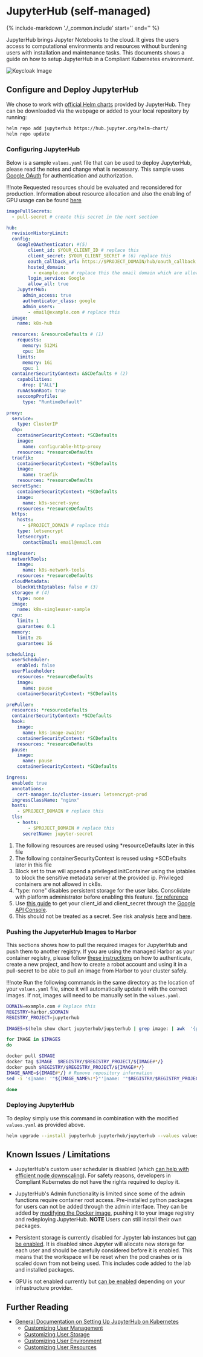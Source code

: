 JupyterHub (self-managed)
===========

{%
   include-markdown './_common.include'
   start='<!--disclaimer-start-->'
   end='<!--disclaimer-end-->'
%}

JupyterHub brings Jupyter Notebooks to the cloud. It gives the users access to computational environments and resources without burdening users with installation and maintenance tasks. This documents shows a guide on how to setup JupyterHub in a Compliant Kubernetes environment.

![Keycloak Image](img/jupyter.gif)



## Configure and Deploy JupyterHub
We chose to work with [official Helm charts](https://hub.jupyter.org/helm-chart/) provided by JupyterHub. They can be downloaded via the webpage or added to your local repository by running:
```sh
helm repo add jupyterhub https://hub.jupyter.org/helm-chart/
helm repo update
```

### Configuring JupyterHub

Below is a sample `values.yaml` file that can be used to deploy JupyterHub, please read the notes and change what is necessary. This sample uses [Google OAuth](https://z2jh.jupyter.org/en/stable/administrator/authentication.html#google) for authentication and authorization.

!!!note
    Requested resources should be evaluated and reconsidered for production. Information about resource allocation and also the enabling of GPU usage can be found [here](https://z2jh.jupyter.org/en/stable/jupyterhub/customizing/user-resources.html#customizing-user-resources)
```yaml
imagePullSecrets:
  - pull-secret # create this secret in the next section

hub:
  revisionHistoryLimit:
  config:
    GoogleOAuthenticator: #(5)
        client_id: $YOUR_CLIENT_ID # replace this
        client_secret: $YOUR_CLIENT_SECRET # (6) replace this
        oauth_callback_url: https://$PROJECT_DOMAIN/hub/oauth_callback # replace this
        hosted_domain:
          - example.com # replace this the email domain which are allowed to log in to JupyterHub
        login_service: Google
        allow_all: true
    JupyterHub:
      admin_access: true
      authenticator_class: google
      admin_users:
        - email@example.com # replace this
  image:
    name: k8s-hub

  resources: &resourceDefaults # (1)
    requests:
      memory: 512Mi
      cpu: 10m
    limits:
      memory: 1Gi
      cpu: 1
  containerSecurityContext: &SCDefaults # (2)
    capabilities:
      drop: ["ALL"]
    runAsNonRoot: true
    seccompProfile:
      type: "RuntimeDefault"

proxy:
  service:
    type: ClusterIP
  chp:
    containerSecurityContext: *SCDefaults
    image:
      name: configurable-http-proxy
    resources: *resourceDefaults
  traefik:
    containerSecurityContext: *SCDefaults
    image:
      name: traefik
    resources: *resourceDefaults
  secretSync:
    containerSecurityContext: *SCDefaults
    image:
      name: k8s-secret-sync
    resources: *resourceDefaults
  https:
    hosts:
      - $PROJECT_DOMAIN # replace this
    type: letsencrypt
    letsencrypt:
      contactEmail: email@email.com

singleuser:
  networkTools:
    image:
      name: k8s-network-tools
    resources: *resourceDefaults
  cloudMetadata:
    blockWithIptables: false # (3)
  storage: # (4)
    type: none
  image:
    name: k8s-singleuser-sample
  cpu:
    limit: 1
    guarantee: 0.1
  memory:
    limit: 2G
    guarantee: 1G

scheduling:
  userScheduler:
    enabled: false
  userPlaceholder:
    resources: *resourceDefaults
    image:
      name: pause
    containerSecurityContext: *SCDefaults

prePuller:
  resources: *resourceDefaults
  containerSecurityContext: *SCDefaults
  hook:
    image:
      name: k8s-image-awaiter
    containerSecurityContext: *SCDefaults
    resources: *resourceDefaults
  pause:
    image:
      name: pause
    containerSecurityContext: *SCDefaults

ingress:
  enabled: true
  annotations:
    cert-manager.io/cluster-issuer: letsencrypt-prod
  ingressClassName: "nginx"
  hosts:
    - $PROJECT_DOMAIN # replace this
  tls:
    - hosts:
        - $PROJECT_DOMAIN # replace this
      secretName: jupyter-secret
```

1. The following resources are reused using *resourceDefaults later in this file
2. The following containerSecurityContext is reused using *SCDefaults later in this file
3.  Block set to true will append a privileged initContainer using the iptables to block the sensitive metadata server at the provided ip. Privileged containers are not allowed in ck8s.
4. "type: none" disables persistent storage for the user labs. Consolidate with platform administrator before enabling this feature. [for reference](https://github.com/jupyterhub/zero-to-jupyterhub-k8s/blob/1ebca266bed3e2f38332c5a9a3202f627cba3af0/jupyterhub/values.yaml#L383)
5. Use [this guide](https://z2jh.jupyter.org/en/stable/administrator/authentication.html#google) to get your client_id and client_secret through the [Google API Console](https://console.developers.google.com/).
6. This should not be treated as a secret. See risk analysis [here](https://github.com/dexidp/dex/issues/469) and [here](https://security.stackexchange.com/questions/225809/what-is-the-worst-i-can-do-if-i-know-openid-connect-client-secret).

### Pushing the JupyeterHub Images to Harbor
This sections shows how to pull the required images for JupyterHub and push them to another registry. If you are using the managed Harbor as your container registry, please follow [these instructions](../deploy.md) on how to authenticate, create a new project, and how to create a robot account and using it in a pull-secret to be able to pull an image from Harbor to your cluster safely.

!!!note
    Run the following commands in the same directory as the location of your `values.yaml` file, since it will automatically update it with the correct images. If not, images will need to be manually set in the `values.yaml`.

```sh
DOMAIN=example.com # Replace this
REGISTRY=harbor.$DOMAIN
REGISTRY_PROJECT=jupyterhub

IMAGES=$(helm show chart jupyterhub/jupyterhub | grep image: | awk  '{print $3}')

for IMAGE in $IMAGES
do

docker pull $IMAGE
docker tag $IMAGE  $REGISTRY/$REGISTRY_PROJECT/${IMAGE#*/}
docker push $REGISTRY/$REGISTRY_PROJECT/${IMAGE#*/}
IMAGE_NAME=${IMAGE#*/} # Remove repository information
sed -i 's|name: '"${IMAGE_NAME%:*}"'|name: '"$REGISTRY/$REGISTRY_PROJECT/${IMAGE_NAME%:*}"'|g' values.yaml

done
```

### Deploying JupyterHub

To deploy simply use this command in combination with the modified `values.yaml` as provided above.
```sh
helm upgrade --install jupyterhub jupyterhub/jupyterhub --values values.yaml
```

## Known Issues / Limitations

- JupyterHub's custom user scheduler is disabled (which [can help with efficient node downscaling](https://z2jh.jupyter.org/en/latest/administrator/optimization.html#scaling-down-efficiently)). For safety reasons, developers in Compliant Kubernetes do not have the rights required to deploy it.

- JupyterHub's Admin functionality is limited since some of the admin functions require container root access. Pre-installed python packages for users can not be added through the admin interface. They can be added by [modifying the Docker image](https://z2jh.jupyter.org/en/stable/jupyterhub/customizing/user-environment.html#choose-and-use-an-existing-docker-image), pushing it to your image registry and redeploying JupyterHub. **NOTE** Users can still install their own packages.

- Persistent storage is currently disabled for Jypyter lab instances but [can be enabled](https://z2jh.jupyter.org/en/stable/jupyterhub/customizing/user-storage.html). It is disabled since Jupyter will allocate new storage for each user and should be carefully considered before it is enabled. This means that the workspace will be reset when the pod crashes or is scaled down from not being used. This includes code added to the lab and installed packages.

- GPU is not enabled currently but [can be enabled](https://z2jh.jupyter.org/en/stable/jupyterhub/customizing/user-resources.html#set-user-gpu-guarantees-limits) depending on your infrastructure provider.

## Further Reading
- [General Documentation on Setting Up JupyterHub on Kubernetes](https://z2jh.jupyter.org/en/stable/index.html)
    - [Customizing User Management](https://z2jh.jupyter.org/en/stable/administrator/authentication.html)
    - [Customizing User Storage](https://z2jh.jupyter.org/en/stable/jupyterhub/customizing/user-storage.html)
    - [Customizing User Environment](https://z2jh.jupyter.org/en/stable/jupyterhub/customizing/user-environment.html)
    - [Customizing User Resources](https://z2jh.jupyter.org/en/stable/jupyterhub/customizing/user-resources.html)
